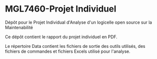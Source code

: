 # MGL7460-Projet Individuel
Dépôt pour le Projet Individual d'Analyse d'un logicelle open source sur la Maintenabilité

Ce dépôt contient le rapport du projet individuel en PDF.

Le répertoire Data contient les fichiers de sortie des outils utilisés, des fichiers de commandes et fichiers Excels utilisé pour l'analyse.
